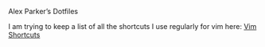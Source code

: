 Alex Parker’s Dotfiles

I am trying to keep a list of all the shortcuts I use regularly for vim here:
[Vim Shortcuts](shortcuts.md)
